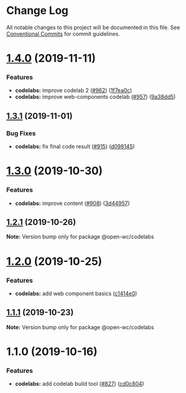# Change Log

All notable changes to this project will be documented in this file.
See [Conventional Commits](https://conventionalcommits.org) for commit guidelines.

# [1.4.0](https://github.com/open-wc/open-wc/compare/@open-wc/codelabs@1.3.1...@open-wc/codelabs@1.4.0) (2019-11-11)


### Features

* **codelabs:** improve codelab 2 ([#962](https://github.com/open-wc/open-wc/issues/962)) ([1f7ea0c](https://github.com/open-wc/open-wc/commit/1f7ea0c))
* **codelabs:** improve web-components codelab ([#957](https://github.com/open-wc/open-wc/issues/957)) ([9a38dd5](https://github.com/open-wc/open-wc/commit/9a38dd5))





## [1.3.1](https://github.com/open-wc/open-wc/compare/@open-wc/codelabs@1.3.0...@open-wc/codelabs@1.3.1) (2019-11-01)


### Bug Fixes

* **codelabs:** fix final code result ([#915](https://github.com/open-wc/open-wc/issues/915)) ([d098145](https://github.com/open-wc/open-wc/commit/d098145))





# [1.3.0](https://github.com/open-wc/open-wc/compare/@open-wc/codelabs@1.2.1...@open-wc/codelabs@1.3.0) (2019-10-30)


### Features

* **codelabs:** improve content ([#908](https://github.com/open-wc/open-wc/issues/908)) ([3d44957](https://github.com/open-wc/open-wc/commit/3d44957))





## [1.2.1](https://github.com/open-wc/open-wc/compare/@open-wc/codelabs@1.2.0...@open-wc/codelabs@1.2.1) (2019-10-26)

**Note:** Version bump only for package @open-wc/codelabs





# [1.2.0](https://github.com/open-wc/open-wc/compare/@open-wc/codelabs@1.1.1...@open-wc/codelabs@1.2.0) (2019-10-25)


### Features

* **codelabs:** add web component basics ([c1414e0](https://github.com/open-wc/open-wc/commit/c1414e0))





## [1.1.1](https://github.com/open-wc/open-wc/compare/@open-wc/codelabs@1.1.0...@open-wc/codelabs@1.1.1) (2019-10-23)

**Note:** Version bump only for package @open-wc/codelabs





# 1.1.0 (2019-10-16)


### Features

* **codelabs:** add codelab build tool ([#827](https://github.com/open-wc/open-wc/issues/827)) ([cd0c804](https://github.com/open-wc/open-wc/commit/cd0c804))
